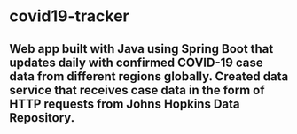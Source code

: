 # covid19-tracker

## Web app built with Java using Spring Boot that updates daily with confirmed COVID-19 case data from different regions globally. Created data service that receives case data in the form of HTTP requests from Johns Hopkins Data Repository.
